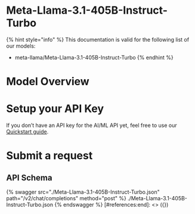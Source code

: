 [#references:start]: <> ({ "template": "openapi" })
# Meta-Llama-3.1-405B-Instruct-Turbo

{% hint style="info" %}
This documentation is valid for the following list of our models:
* meta-llama/Meta-Llama-3.1-405B-Instruct-Turbo
{% endhint %}

# Model Overview


# Setup your API Key
If you don’t have an API key for the AI/ML API yet, feel free to use our [Quickstart guide](https://docs.aimlapi.com/quickstart/setting-up).

# Submit a request
## API Schema
{% swagger src="./Meta-Llama-3.1-405B-Instruct-Turbo.json" path="/v2/chat/completions" method="post" %}
./Meta-Llama-3.1-405B-Instruct-Turbo.json
{% endswagger %}
[#references:end]: <> ({})
